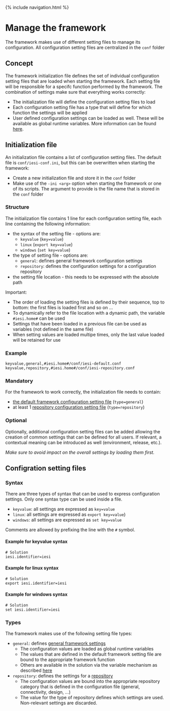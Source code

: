 {% include navigation.html %}

# Manage the framework

The framework makes use of different setting files to manage its configuration. All configuration setting files are centralized in the `conf` folder

## Concept

The framework initialization file defines the set of individual configuration setting files that are loaded when starting the framework. 
Each setting file will be responsible for a specifc function performed by the framework. The combination of settings make sure that everything works correctly:
* The initialization file will define the configuration setting files to load
* Each configuration setting file has a type that will define for which function the settings will be applied
* User defined configuration settings can be loaded as well. These will be available as global runtime variables. 
More information can be found [here](/{{site.repository}}/pages/understand/understand.html).

## Initialization file

An initialization file contains a list of configuration setting files. The default file is `conf/iesi-conf.ini`, but this can be overwritten when starting the framework:
* Create a new initialization file and store it in the `conf` folder
* Make use of the `-ini <arg>` option when starting the framework or one of its scripts. The argument to provide is the file name that is stored in the `conf` folder

### Structure

The initialization file contains 1 line for each configuration setting file, each line containing the following information:
* the syntax of the setting file - options are:
  * `keyvalue` (`key=value`)
  * `linux` (`export key=value`)
  * `windows` (`set key=value`)
* the type of setting file - options are:
  * `general`: defines general framework configuration settings
  * `repository`: defines the configuration settings for a configuration repository
* the setting file location - this needs to be expressed with the absolute path

Important:
* The order of loading the setting files is defined by their sequence, top to bottom: the first files is loaded first and so on ...
* To dynamically refer to the file location with a dynamic path, the variable `#iesi.home#` can be used
* Settings that have been loaded in a previous file can be used as variables (not defined in the same file)
* When setting values are loaded multipe times, only the last value loaded will be retained for use

### Example

```
keyvalue,general,#iesi.home#/conf/iesi-default.conf
keyvalue,repository,#iesi.home#/conf/iesi-repository.conf
```

### Mandatory

For the framework to work correctly, the initialization file needs to contain:
* [the default framework configuration setting file](/{{site.repository}}/pages/manage/frameworksettings.html) (`type=general`)
* at least 1 [repository configuration setting file](/{{site.repository}}/pages/manage/repositorysettings.html) (`type=repository`)

### Optional

Optionally, additional configuration setting files can be added allowing the creation of common settings that can be defined for all users. 
If relevant, a contextual meaning can be introduced as well (environment, release, etc.). 

*Make sure to avoid impact on the overall settings by loading them first.*

## Configration setting files

### Syntax

There are three types of syntax that can be used to express configuration settings. Only one syntax type can be used inside a file.
* `keyvalue`: all settings are expressed as `key=value`
* `linux`: all settings are expressed as `export key=value`)
* `windows`: all settings are expressed as `set key=value`

Comments are allowed by prefixing the line with the `#` symbol.

#### Example for keyvalue syntax

```
# Solution
iesi.identifier=iesi
```

#### Example for linux syntax

```
# Solution
export iesi.identifier=iesi
```

#### Example for windows syntax

```
# Solution
set iesi.identifier=iesi
```

### Types

The framework makes use of the following setting file types:
* `general`: defines [general framework settings](/{{site.repository}}/pages/manage/frameworksettings.html)
  * The configuration values are loaded as global runtime variables
  * The values that are defined in the default framework setting file are bound to the appropriate framework function
  * Others are available in the solution via the variable mechanism as described [here](/{{site.repository}}/pages/understand/understand.html)
* `repository`: defines the settings for a [repository](/{{site.repository}}/pages/manage/repositorysettings.html)
  * The configuration values are bound into the appropriate repository category that is defined in the configuration file (general, connectivity, design, ...)
  * The value for the type of repository defines which settings are used. Non-relevant settings are discarded.
